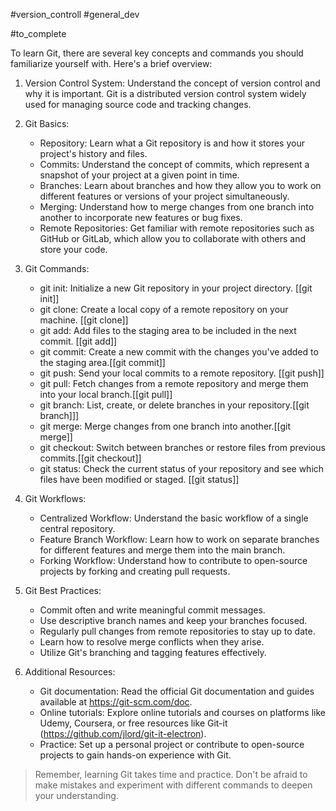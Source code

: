 #version_controll #general_dev 

#to_complete

To learn Git, there are several key concepts and commands you should familiarize yourself with. Here's a brief overview:

1. Version Control System: Understand the concept of version control and why it is important. Git is a distributed version control system widely used for managing source code and tracking changes.

2. Git Basics:
   - Repository: Learn what a Git repository is and how it stores your project's history and files.
   - Commits: Understand the concept of commits, which represent a snapshot of your project at a given point in time.
   - Branches: Learn about branches and how they allow you to work on different features or versions of your project simultaneously.
   - Merging: Understand how to merge changes from one branch into another to incorporate new features or bug fixes.
   - Remote Repositories: Get familiar with remote repositories such as GitHub or GitLab, which allow you to collaborate with others and store your code.

3. Git Commands:
   - git init: Initialize a new Git repository in your project directory. [[git init]]
   - git clone: Create a local copy of a remote repository on your machine. [[git clone]]
   - git add: Add files to the staging area to be included in the next commit. [[git add]]
   - git commit: Create a new commit with the changes you've added to the staging area.[[git commit]]
   - git push: Send your local commits to a remote repository. [[git push]]
   - git pull: Fetch changes from a remote repository and merge them into your local branch.[[git pull]]
   - git branch: List, create, or delete branches in your repository.[[git branch]]]
   - git merge: Merge changes from one branch into another.[[git merge]]
   - git checkout: Switch between branches or restore files from previous commits.[[git checkout]]
   - git status: Check the current status of your repository and see which files have been modified or staged. [[git status]]

4. Git Workflows:
   - Centralized Workflow: Understand the basic workflow of a single central repository.
   - Feature Branch Workflow: Learn how to work on separate branches for different features and merge them into the main branch.
   - Forking Workflow: Understand how to contribute to open-source projects by forking and creating pull requests.

5. Git Best Practices:
   - Commit often and write meaningful commit messages.
   - Use descriptive branch names and keep your branches focused.
   - Regularly pull changes from remote repositories to stay up to date.
   - Learn how to resolve merge conflicts when they arise.
   - Utilize Git's branching and tagging features effectively.

6. Additional Resources:
   - Git documentation: Read the official Git documentation and guides available at https://git-scm.com/doc.
   - Online tutorials: Explore online tutorials and courses on platforms like Udemy, Coursera, or free resources like Git-it (https://github.com/jlord/git-it-electron).
   - Practice: Set up a personal project or contribute to open-source projects to gain hands-on experience with Git.

> Remember, learning Git takes time and practice. Don't be afraid to make mistakes and experiment with different commands to deepen your understanding.